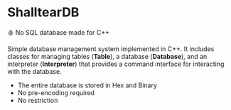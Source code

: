 # ShalltearDB
🩸 No SQL database made for C++

Simple database management system implemented in C++. It includes classes for managing tables (**Table**), a database (**Database**), and an interpreter (**Interpreter**) that provides a command interface for interacting with the database.

- The entire database is stored in Hex and Binary
- No pre-encoding required
- No restriction
